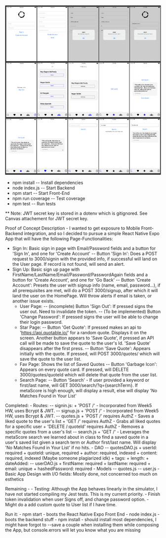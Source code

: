 ![Image Alt Text](AppScreens.png)
- npm install		-- Install dependencies
- node index.js		-- Start Backend	
- npm start		-- Start Front-End
- npm run coverage	-- Test coverage
- npm test 		-- Run tests	

** Note: JWT secret key is stored in a dotenv which is gitignored. See Canvas attachement for JWT secret key.

Proof of Concept
Description - I wanted to get exposure to Mobile Front-Backend integration, and so I decided to pursue a simple React Native Expo App that will have the following Page-Functionalities:
 - Sign In: Basic sign in page with Email/Password fields and a button for 'Sign In', and one for 'Create Account'
		-- Button 'Sign In': Does a POST request to 3000/signin with the provided info, if successful will land on the User page. If record is not found, will send an alert.
 - Sign Up: Basic sign up page with FirstName/LastName/Email/Password/PasswordAgain fields and a button for 'Create Account', and one for 'Go Back'
		-- Button 'Create Account': Presets the user with signup info (name, email, password...), if all prerequisites are met, will do a POST 3000/signup, after which it will land the user on the HomePage. Will throw alerts if email is taken, or another issue exists.
	- User Page: 
		-- (incomplete) Button 'Sign Out': If pressed signs the user out. Need to invalidate the token.
		-- (To be implemented) Button 'Change Password': If pressed signs the user will be able to change their login password.
	- Star Page:
		-- Button 'Get Quote': If pressed makes an api to 'https://api.quotable.io/' for a random quote. Displays it on the screen. Another button appears to 'Save Quote', if pressed an API call will be made to save the quote to the user's Id. 'Save Quote' disappears after the first press.
		-- Button 'Save Quote': Appears initially with the quote. If pressed, will POST 3000/quotes/ which will save the quote to the user list.
	- Fav Page: Shows the list of Saved Quotes
		-- Button 'Garbage Icon': Appears on every quote card. If pressed, will DELETE 3000/quotes/quoteId which will delete that quote from the user list.		
	- Search Page:
		-- Button 'Search' - If user provided a keyword or first/last name, will GET 3000/search/?q={searchTerm}. If metaScore is high enough, will display a result, else will display 'No Matches Found in Your List'

Completed:
	- Routes:
		-- signin.js:
			+ 'POST /' - Incorporated from Week5 HW, uses Bcrypt & JWT.
		-- signup.js
			+ 'POST /' - Incorporated from Week5 HW, uses Bcrypt & JWT.
		-- quotes.js
			+ 'POST /' requires AuthZ - Saves a liked quote to the user's list
			+ 'GET /' requires AuthZ - Grabs all liked quotes for a specific user
			+ 'DELETE /:quoteId' requires AuthZ - Removes a specific quotes from a user's list
		-- search.js
			+ 'GET /' - Leverages the metaScore search we learned about in class to find a saved quote in a user's saved list given a search term or Author first/last name. Will display 'No Matches Found in Your List' if no hits.
   	- DAO
		-- quotesDAO.js
  		+ userId: required
    		+ quoteId: unique, required
      		+ author: required, indexed
		+ content: required, indexed (Maybe someone plagiarized idk)
  		+ tags:
    		+ length:
      		+ dateAdded:
		-- userDAO.js
			+ firstName: required
			+ lastName: required
			+ email: unique
			+ hashedPassword: required
	- Models
		-- quotes.js
		-- user.js
	- Basic App Design with I/O fields: Mostly done, not concerned too much on esthetics 

Remaining - 
	- Testing: Although the App behaves linearly in the simulator, I have not started compiling my Jest tests. This is my current priority.
	- Finish token invalidation when user Signs off, and change password option.
	- Might do a add custom quote to User list if I have time.

Run it: 
	- npm start - boots the React Native Expo Front End
	- node index.js - boots the backend stuff
	- npm install - should install most dependencies, I might have forgot to --save a couple when installing them while composing the App, but console.errors will let you know what you are missing
